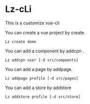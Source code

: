 # Lz-cLi
This is a customize vue-cli



You can create a  vue project by create.

```
Lz create demo 
```

You can add a component by addcpn .

```
Lz addcpn user [-d src/compoents]
```

You can add a page by addpage.

```
Lz addpage profile [-d src/pages] 
```

You can add a store by addstore

```
Lz addstore profile [-d src/store] 
```

